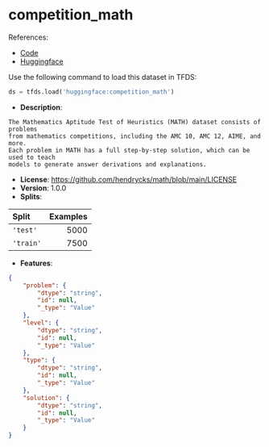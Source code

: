 # competition_math

References:

*   [Code](https://github.com/huggingface/datasets/blob/master/datasets/competition_math)
*   [Huggingface](https://huggingface.co/datasets/competition_math)



Use the following command to load this dataset in TFDS:

```python
ds = tfds.load('huggingface:competition_math')
```

*   **Description**:

```
The Mathematics Aptitude Test of Heuristics (MATH) dataset consists of problems
from mathematics competitions, including the AMC 10, AMC 12, AIME, and more.
Each problem in MATH has a full step-by-step solution, which can be used to teach
models to generate answer derivations and explanations.
```

*   **License**: https://github.com/hendrycks/math/blob/main/LICENSE
*   **Version**: 1.0.0
*   **Splits**:

Split  | Examples
:----- | -------:
`'test'` | 5000
`'train'` | 7500

*   **Features**:

```json
{
    "problem": {
        "dtype": "string",
        "id": null,
        "_type": "Value"
    },
    "level": {
        "dtype": "string",
        "id": null,
        "_type": "Value"
    },
    "type": {
        "dtype": "string",
        "id": null,
        "_type": "Value"
    },
    "solution": {
        "dtype": "string",
        "id": null,
        "_type": "Value"
    }
}
```


